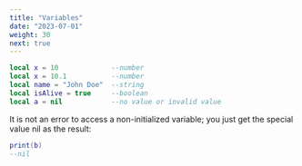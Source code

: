 ```yaml
---
title: "Variables"
date: "2023-07-01"
weight: 30
next: true
---
```


```lua
local x = 10             --number
local x = 10.1           --number
local name = "John Doe"  --string
local isAlive = true     --boolean
local a = nil            --no value or invalid value
```

It is not an error to access a non-initialized variable; you just get the special value nil as the result:

```lua
print(b)
--nil
```
